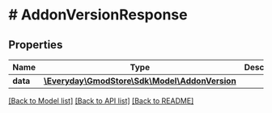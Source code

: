 # # AddonVersionResponse

## Properties

Name | Type | Description | Notes
------------ | ------------- | ------------- | -------------
**data** | [**\Everyday\GmodStore\Sdk\Model\AddonVersion**](AddonVersion.md) |  | [optional] 

[[Back to Model list]](../../README.md#documentation-for-models) [[Back to API list]](../../README.md#documentation-for-api-endpoints) [[Back to README]](../../README.md)


